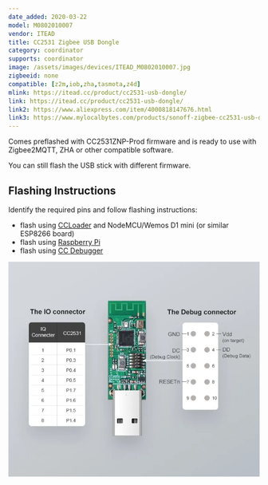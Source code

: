 ```yaml
---
date_added: 2020-03-22
model: M0802010007
vendor: ITEAD
title: CC2531 Zigbee USB Dongle
category: coordinator
supports: coordinator
image: /assets/images/devices/ITEAD_M0802010007.jpg
zigbeeid: none
compatible: [z2m,iob,zha,tasmota,z4d]
mlink: https://itead.cc/product/cc2531-usb-dongle/
link: https://itead.cc/product/cc2531-usb-dongle/
link2: https://www.aliexpress.com/item/4000818147676.html
link3: https://www.mylocalbytes.com/products/sonoff-zigbee-cc2531-usb-dongle
---
```

Comes preflashed with CC2531ZNP-Prod firmware and is ready to use with Zigbee2MQTT, ZHA or other compatible software.

You can still flash the USB stick with different firmware.

## Flashing Instructions
Identify the required pins and follow flashing instructions:
- flash using [CCLoader](/flashing_ccloader.html) and NodeMCU/Wemos D1 mini (or similar ESP8266 board)
- flash using [Raspberry Pi](http://www.marrold.co.uk/2019/12/flashing-cc2530-cc2591-zigbee-module.html)
- flash using [CC Debugger](https://www.zigbee2mqtt.io/information/flashing_the_cc2531.html) 

![Pinout](/assets/images/devices/cc2531usb_pinout.webp)
